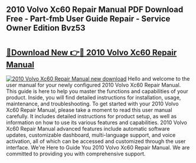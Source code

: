 ## 2010 Volvo Xc60 Repair Manual PDF Download Free - Part-fmb User Guide Repair - Service Owner Edition Bvz53

# <h2><a href="http://bc13022.oget.top/?id=2010+Volvo+Xc60+Repair+Manual">🔗Download New 👉🔴 2010 Volvo Xc60 Repair Manual</a></h2>

[![2010 Volvo Xc60 Repair Manual new download](https://i.imgur.com/5g1atiW.png)](http://bc13022.oget.top/?id=2010+Volvo+Xc60+Repair+Manual)
Hello and welcome to the user manual for your newly configured 2010 Volvo Xc60 Repair Manual. This guide is here to help you master the functions and capabilities of your product. Inside, you will find detailed instructions for installation, usage, maintenance, and troubleshooting. To get started with your 2010 Volvo Xc60 Repair Manual, please take a moment to read this user manual carefully. It includes detailed instructions for product setup, as well as information on how to use its various features and capabilities. 2010 Volvo Xc60 Repair Manual advanced features include automatic software updates, customizable dashboard, multi-language support, and voice activation, all of which can be accessed and customized through the user interface. We're Here to Guide You 2010 Volvo Xc60 Repair Manual. We are committed to providing you with comprehensive support.
